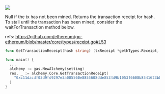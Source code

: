![](https://img.shields.io/badge/go-geth-lightblue)

Null if the tx has not been mined.
Returns the transaction receipt for hash.
To stall until the transaction has been mined, consider the waitForTransaction method below.

refs: https://github.com/ethereum/go-ethereum/blob/master/core/types/receipt.go#L53

```go
func GetTransactionReceipt(hash string) (txReceipt *gethTypes.Receipt, err error)
```

```go
func main() {
  ...
  alchemy := gas.NewAlchemy(setting)
  res, _ := alchemy.Core.GetTransactionReceipt(
    "0xc11dacdf03d9fd9297e3a005560e8855608dde8534d9b1053f6608b8541623b8",
  )
}
```
